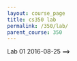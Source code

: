 ```yaml
---
layout: course_page
title: cs350 lab
permalink: /350/lab/
parent_course: 350
---
```


Lab 01 2016-08-25 ==> 